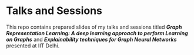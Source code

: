 # Talks and Sessions

This repo contains prepared slides of my talks and sessions titled ***Graph Representation Learning: A deep learning approach to perform Learning on Graphs*** and ***Explainability techniques for Graph Neural Networks*** presented at IIT Delhi.
